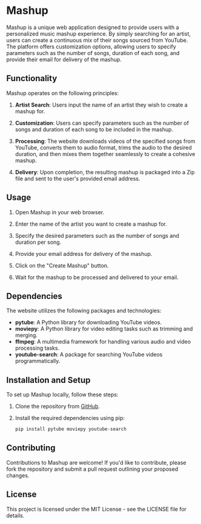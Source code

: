 # Mashup

Mashup is a unique web application designed to provide users with a personalized music mashup experience. By simply searching for an artist, users can create a continuous mix of their songs sourced from YouTube. The platform offers customization options, allowing users to specify parameters such as the number of songs, duration of each song, and provide their email for delivery of the mashup.

## Functionality

Mashup operates on the following principles:

1. **Artist Search**: Users input the name of an artist they wish to create a mashup for.

2. **Customization**: Users can specify parameters such as the number of songs and duration of each song to be included in the mashup.

3. **Processing**: The website downloads videos of the specified songs from YouTube, converts them to audio format, trims the audio to the desired duration, and then mixes them together seamlessly to create a cohesive mashup.

4. **Delivery**: Upon completion, the resulting mashup is packaged into a Zip file and sent to the user's provided email address.

## Usage
1. Open Mashup in your web browser.

2. Enter the name of the artist you want to create a mashup for.

3. Specify the desired parameters such as the number of songs and duration per song.

4. Provide your email address for delivery of the mashup.

5. Click on the "Create Mashup" button.

6. Wait for the mashup to be processed and delivered to your email.

## Dependencies

The website utilizes the following packages and technologies:

- **pytube**: A Python library for downloading YouTube videos.
- **moviepy**: A Python library for video editing tasks such as trimming and merging.
- **ffmpeg**: A multimedia framework for handling various audio and video processing tasks.
- **youtube-search**: A package for searching YouTube videos programmatically.

## Installation and Setup

To set up Mashup locally, follow these steps:

1. Clone the repository from [GitHub]([https://github.com/yourusername/mashup](https://github.com/NEMERO21/Mashup-Generator)).

2. Install the required dependencies using pip:

   ```bash
   pip install pytube moviepy youtube-search

## Contributing

Contributions to Mashup are welcome! If you'd like to contribute, please fork the repository and submit a pull request outlining your proposed changes.

## License

This project is licensed under the MIT License - see the LICENSE file for details.
